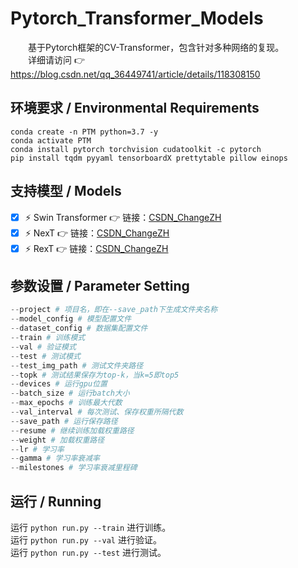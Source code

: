 # Pytorch_Transformer_Models
&emsp;&emsp;基于Pytorch框架的CV-Transformer，包含针对多种网络的复现。  
&emsp;&emsp;详细请访问 👉 https://blog.csdn.net/qq_36449741/article/details/118308150

## 环境要求 / Environmental Requirements  
```
conda create -n PTM python=3.7 -y  
conda activate PTM  
conda install pytorch torchvision cudatoolkit -c pytorch  
pip install tqdm pyyaml tensorboardX prettytable pillow einops  
```

## 支持模型 / Models
- [x]  ⚡ Swin Transformer 👉   链接：[CSDN_ChangeZH](https://blog.csdn.net/qq_36449741/article/details/118439062?spm=1001.2014.3001.5501)
- [x]  ⚡ NexT 👉   链接：[CSDN_ChangeZH](https://blog.csdn.net/qq_36449741/article/details/118308866?spm=1001.2014.3001.5501)
- [x]  ⚡ RexT 👉   链接：[CSDN_ChangeZH](https://blog.csdn.net/qq_36449741/article/details/118309006?spm=1001.2014.3001.5501)

## 参数设置 / Parameter Setting  

```python
--project # 项目名，即在--save_path下生成文件夹名称
--model_config # 模型配置文件
--dataset_config # 数据集配置文件
--train # 训练模式
--val # 验证模式
--test # 测试模式
--test_img_path # 测试文件夹路径
--topk # 测试结果保存为top-k，当k=5即top5
--devices # 运行gpu位置
--batch_size # 运行batch大小
--max_epochs # 训练最大代数
--val_interval # 每次测试、保存权重所隔代数
--save_path # 运行保存路径
--resume # 继续训练加载权重路径
--weight # 加载权重路径
--lr # 学习率
--gamma # 学习率衰减率
--milestones # 学习率衰减里程碑
```

## 运行 / Running

运行  ` python run.py --train `  进行训练。  
运行  ` python run.py --val `  进行验证。  
运行  ` python run.py --test `  进行测试。  
